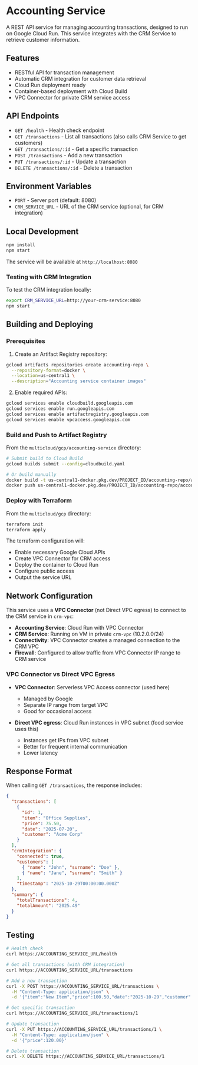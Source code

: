 # Accounting Service

A REST API service for managing accounting transactions, designed to run on Google Cloud Run. This service integrates with the CRM Service to retrieve customer information.

## Features

- RESTful API for transaction management
- Automatic CRM integration for customer data retrieval
- Cloud Run deployment ready
- Container-based deployment with Cloud Build
- VPC Connector for private CRM service access

## API Endpoints

- `GET /health` - Health check endpoint
- `GET /transactions` - List all transactions (also calls CRM Service to get customers)
- `GET /transactions/:id` - Get a specific transaction
- `POST /transactions` - Add a new transaction
- `PUT /transactions/:id` - Update a transaction
- `DELETE /transactions/:id` - Delete a transaction

## Environment Variables

- `PORT` - Server port (default: 8080)
- `CRM_SERVICE_URL` - URL of the CRM service (optional, for CRM integration)

## Local Development

```bash
npm install
npm start
```

The service will be available at `http://localhost:8080`

### Testing with CRM Integration

To test the CRM integration locally:

```bash
export CRM_SERVICE_URL=http://your-crm-service:8080
npm start
```

## Building and Deploying

### Prerequisites

1. Create an Artifact Registry repository:
```bash
gcloud artifacts repositories create accounting-repo \
  --repository-format=docker \
  --location=us-central1 \
  --description="Accounting service container images"
```

2. Enable required APIs:
```bash
gcloud services enable cloudbuild.googleapis.com
gcloud services enable run.googleapis.com
gcloud services enable artifactregistry.googleapis.com
gcloud services enable vpcaccess.googleapis.com
```

### Build and Push to Artifact Registry

From the `multicloud/gcp/accounting-service` directory:

```bash
# Submit build to Cloud Build
gcloud builds submit --config=cloudbuild.yaml

# Or build manually
docker build -t us-central1-docker.pkg.dev/PROJECT_ID/accounting-repo/accounting-service:latest .
docker push us-central1-docker.pkg.dev/PROJECT_ID/accounting-repo/accounting-service:latest
```

### Deploy with Terraform

From the `multicloud/gcp` directory:

```bash
terraform init
terraform apply
```

The terraform configuration will:
- Enable necessary Google Cloud APIs
- Create VPC Connector for CRM access
- Deploy the container to Cloud Run
- Configure public access
- Output the service URL

## Network Configuration

This service uses a **VPC Connector** (not Direct VPC egress) to connect to the CRM service in `crm-vpc`:

- **Accounting Service**: Cloud Run with VPC Connector
- **CRM Service**: Running on VM in private `crm-vpc` (10.2.0.0/24)
- **Connectivity**: VPC Connector creates a managed connection to the CRM VPC
- **Firewall**: Configured to allow traffic from VPC Connector IP range to CRM service

### VPC Connector vs Direct VPC Egress

- **VPC Connector**: Serverless VPC Access connector (used here)
  - Managed by Google
  - Separate IP range from target VPC
  - Good for occasional access
  
- **Direct VPC egress**: Cloud Run instances in VPC subnet (food service uses this)
  - Instances get IPs from VPC subnet
  - Better for frequent internal communication
  - Lower latency

## Response Format

When calling `GET /transactions`, the response includes:

```json
{
  "transactions": [
    {
      "id": 1,
      "item": "Office Supplies",
      "price": 75.50,
      "date": "2025-07-20",
      "customer": "Acme Corp"
    }
  ],
  "crmIntegration": {
    "connected": true,
    "customers": [
      { "name": "John", "surname": "Doe" },
      { "name": "Jane", "surname": "Smith" }
    ],
    "timestamp": "2025-10-29T00:00:00.000Z"
  },
  "summary": {
    "totalTransactions": 4,
    "totalAmount": "2025.49"
  }
}
```

## Testing

```bash
# Health check
curl https://ACCOUNTING_SERVICE_URL/health

# Get all transactions (with CRM integration)
curl https://ACCOUNTING_SERVICE_URL/transactions

# Add a new transaction
curl -X POST https://ACCOUNTING_SERVICE_URL/transactions \
  -H "Content-Type: application/json" \
  -d '{"item":"New Item","price":100.50,"date":"2025-10-29","customer":"Test Corp"}'

# Get specific transaction
curl https://ACCOUNTING_SERVICE_URL/transactions/1

# Update transaction
curl -X PUT https://ACCOUNTING_SERVICE_URL/transactions/1 \
  -H "Content-Type: application/json" \
  -d '{"price":120.00}'

# Delete transaction
curl -X DELETE https://ACCOUNTING_SERVICE_URL/transactions/1
```

